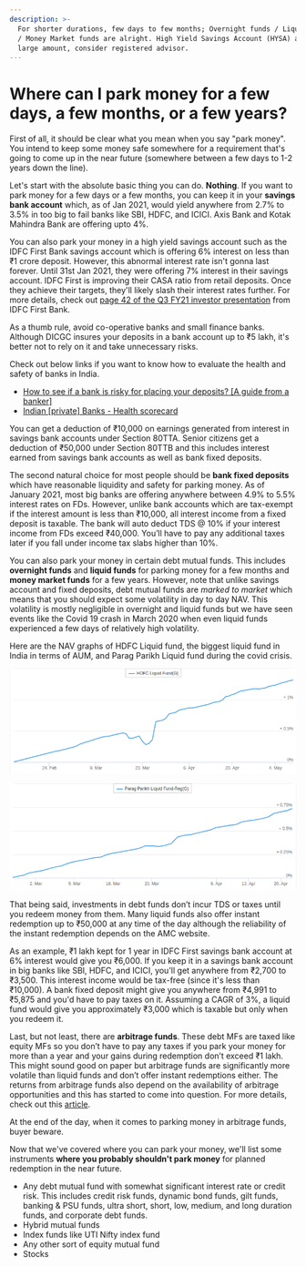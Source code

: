 ```yaml
---
description: >-
  For shorter durations, few days to few months; Overnight funds / Liquid funds
  / Money Market funds are alright. High Yield Savings Account (HYSA) are ok. If
  large amount, consider registered advisor.
---
```


# Where can I park money for a few days, a few months, or a few years?

First of all, it should be clear what you mean when you say "park money". You intend to keep some money safe somewhere for a requirement that's going to come up in the near future \(somewhere between a few days to 1-2 years down the line\).

Let's start with the absolute basic thing you can do. **Nothing**. If you want to park money for a few days or a few months, you can keep it in your **savings bank account** which, as of Jan 2021, would yield anywhere from 2.7% to 3.5% in too big to fail banks like SBI, HDFC, and ICICI. Axis Bank and Kotak Mahindra Bank are offering upto 4%.

You can also park your money in a high yield savings account such as the IDFC First Bank savings account which is offering 6% interest on less than ₹1 crore deposit. However, this abnormal interest rate isn't gonna last forever. Until 31st Jan 2021, they were offering 7% interest in their savings account. IDFC First is improving their CASA ratio from retail deposits. Once they achieve their targets, they'll likely slash their interest rates further. For more details, check out [page 42 of the Q3 FY21 investor presentation](https://www.idfcfirstbank.com/content/dam/IDFCFirstBank/invester-relation/Financial-Results/2020/IDFC-FIRST-Bank-Investor-Presentation-Q3-FY21-new.pdf) from IDFC First Bank.

As a thumb rule, avoid co-operative banks and small finance banks. Although DICGC insures your deposits in a bank account up to ₹5 lakh, it's better not to rely on it and take unnecessary risks.

Check out below links if you want to know how to evaluate the health and safety of banks in India.

* [How to see if a bank is risky for placing your deposits? \[A guide from a banker\]](https://web.archive.org/web/20210130165611/https://old.reddit.com/r/IndiaInvestments/comments/jwesme/how_to_see_if_a_bank_is_risky_for_placing_your/)
* [Indian \[private\] Banks - Health scorecard](https://web.archive.org/web/20210130165616/https://old.reddit.com/r/IndiaInvestments/comments/k0q2pb/indian_private_banks_health_scorecard/)

You can get a deduction of ₹10,000 on earnings generated from interest in savings bank accounts under Section 80TTA. Senior citizens get a deduction of ₹50,000 under Section 80TTB and this includes interest earned from savings bank accounts as well as bank fixed deposits.

The second natural choice for most people should be **bank fixed deposits** which have reasonable liquidity and safety for parking money. As of January 2021, most big banks are offering anywhere between 4.9% to 5.5% interest rates on FDs. However, unlike bank accounts which are tax-exempt if the interest amount is less than ₹10,000, all interest income from a fixed deposit is taxable. The bank will auto deduct TDS @ 10% if your interest income from FDs exceed ₹40,000. You’ll have to pay any additional taxes later if you fall under income tax slabs higher than 10%.

You can also park your money in certain debt mutual funds. This includes **overnight funds** and **liquid funds** for parking money for a few months and **money market funds** for a few years. However, note that unlike savings account and fixed deposits, debt mutual funds are _marked to market_ which means that you should expect some volatility in day to day NAV. This volatility is mostly negligible in overnight and liquid funds but we have seen events like the Covid 19 crash in March 2020 when even liquid funds experienced a few days of relatively high volatility.

Here are the NAV graphs of HDFC Liquid fund, the biggest liquid fund in India in terms of AUM, and Parag Parikh Liquid fund during the covid crisis.

![HDFC Liquid Fund&apos;s NAV graph during the Covid crisis](../.gitbook/assets/hdfc-liquid-navgraph.png)

![Parag Parikh Liquid Fund&apos;s NAV graph during the Covid crisis](../.gitbook/assets/pp-liquid-navgraph.png)

That being said, investments in debt funds don’t incur TDS or taxes until you redeem money from them. Many liquid funds also offer instant redemption up to ₹50,000 at any time of the day although the reliability of the instant redemption depends on the AMC website.

As an example, ₹1 lakh kept for 1 year in IDFC First savings bank account at 6% interest would give you ₹6,000. If you keep it in a savings bank account in big banks like SBI, HDFC, and ICICI, you'll get anywhere from ₹2,700 to ₹3,500. This interest income would be tax-free \(since it's less than ₹10,000\). A bank fixed deposit might give you anywhere from ₹4,991 to ₹5,875 and you'd have to pay taxes on it. Assuming a CAGR of 3%, a liquid fund would give you approximately ₹3,000 which is taxable but only when you redeem it.

Last, but not least, there are **arbitrage funds**. These debt MFs are taxed like equity MFs so you don’t have to pay any taxes if you park your money for more than a year and your gains during redemption don’t exceed ₹1 lakh. This might sound good on paper but arbitrage funds are significantly more volatile than liquid funds and don’t offer instant redemptions either. The returns from arbitrage funds also depend on the availability of arbitrage opportunities and this has started to come into question. For more details, check out this [article](https://web.archive.org/web/20201130085545/https://www.capitalmind.in/2020/06/arbitrage-funds-you-dont-want-to-be-the-elephant-in-the-room/).

At the end of the day, when it comes to parking money in arbitrage funds, buyer beware.

Now that we've covered where you can park your money, we'll list some instruments **where you probably shouldn't park money** for planned redemption in the near future.

* Any debt mutual fund with somewhat significant interest rate or credit risk. This includes credit risk funds, dynamic bond funds, gilt funds, banking & PSU funds, ultra short, short, low, medium, and long duration funds, and corporate debt funds.
* Hybrid mutual funds
* Index funds like UTI Nifty index fund
* Any other sort of equity mutual fund
* Stocks

